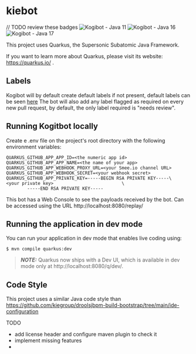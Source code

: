 # kiebot

// TODO review these badges
![Kogibot - Java 11](https://github.com/spolti/kogibot/actions/workflows/main-merge-java-11.yml/badge.svg) 
![Kogibot - Java 16](https://github.com/spolti/kogibot/actions/workflows/main-merge-java-16.yml/badge.svg)
![Kogibot - Java 17](https://github.com/spolti/kogibot/actions/workflows/main-merge-java-17.yml/badge.svg)


This project uses Quarkus, the Supersonic Subatomic Java Framework.

If you want to learn more about Quarkus, please visit its website: https://quarkus.io/ .

## Labels

Kogibot will by default create default labels if not present, default labels can be seen [here](src/main/java/org/kiegroup/kogibot/util/Labels.java)
The bot will also add any label flagged as required on every new pull request, by default, the only label required is "needs review".


## Running Kogitbot locally

Create e .env file on the project's root directory with the following environment variables:

```
QUARKUS_GITHUB_APP_APP_ID=<the numeric app id>
QUARKUS_GITHUB_APP_APP_NAME=<the name of your app>
QUARKUS_GITHUB_APP_WEBHOOK_PROXY_URL=<your Smee.io channel URL>
QUARKUS_GITHUB_APP_WEBHOOK_SECRET=<your webhook secret>
QUARKUS_GITHUB_APP_PRIVATE_KEY=-----BEGIN RSA PRIVATE KEY-----\
<your private key>                          \
        -----END RSA PRIVATE KEY-----
```

This bot has a Web Console to see the payloads received by the bot.
Can be accessed using the URL http://localhost:8080/replay/

## Running the application in dev mode

You can run your application in dev mode that enables live coding using:
```shell script
$ mvn compile quarkus:dev
```

> **_NOTE:_**  Quarkus now ships with a Dev UI, which is available in dev mode only at http://localhost:8080/q/dev/.

## Code Style

This project uses a similar Java code style than https://github.com/kiegroup/droolsjbpm-build-bootstrap/tree/main/ide-configuration

TODO
 - add license header and configure maven plugin to check it
 - implement missing features
 - 
